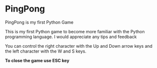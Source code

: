 # PingPong
PingPong is my first Python Game

This is my first Python game to become more familiar with the Python programming language. I would appreciate any tips and feedback

You can control the right character with the Up and Down arrow keys and the left character with the W and S keys.

<b>To close the game use ESC key</b>
